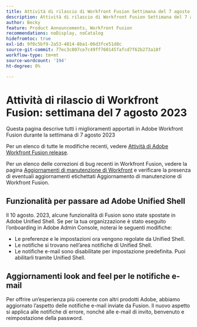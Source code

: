 ```yaml
---
title: Attività di rilascio di Workfront Fusion Settimana del 7 agosto 2023
description: Attività di rilascio di Workfront Fusion Settimana del 7 agosto 2023
author: Becky
feature: Product Announcements, Workfront Fusion
recommendations: noDisplay, noCatalog
hidefromtoc: true
exl-id: 9f0c5bf9-2a53-4814-8ba1-06d3fce51d8c
source-git-commit: 77ec3c007ce7c49ff760145fafcd7f62b273a18f
workflow-type: tm+mt
source-wordcount: '194'
ht-degree: 0%

---
```


# Attività di rilascio di Workfront Fusion: settimana del 7 agosto 2023

Questa pagina descrive tutti i miglioramenti apportati in Adobe Workfront Fusion durante la settimana di
7 agosto 2023

Per un elenco di tutte le modifiche recenti, vedere [Attività di Adobe Workfront Fusion release](/help/workfront-fusion/fusion-product-releases/fusion-release-activity.md).

Per un elenco delle correzioni di bug recenti in Workfront Fusion, vedere la pagina [Aggiornamenti di manutenzione di Workfront](https://experienceleague.adobe.com/docs/workfront-known-issues/releases/current-updates.html) e verificare la presenza di eventuali aggiornamenti etichettati Aggiornamento di manutenzione di Workfront Fusion.

## Funzionalità per passare ad Adobe Unified Shell

Il 10 agosto. 2023, alcune funzionalità di Fusion sono state spostate in Adobe Unified Shell. Se per la tua organizzazione è stato eseguito l’onboarding in Adobe Admin Console, noterai le seguenti modifiche:

* Le preferenze e le impostazioni ora vengono regolate da Unified Shell.
* Le notifiche si trovano nell’area notifiche di Unified Shell.
* Le notifiche e-mail sono disabilitate per impostazione predefinita. Puoi abilitarli tramite Unified Shell.


## Aggiornamenti look and feel per le notifiche e-mail

Per offrire un’esperienza più coerente con altri prodotti Adobe, abbiamo aggiornato l’aspetto delle notifiche e-mail inviate da Fusion. Il nuovo aspetto si applica alle notifiche di errore, nonché alle e-mail di invito, benvenuto e reimpostazione della password.
